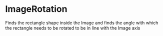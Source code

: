# ImageRotation
Finds the rectangle shape inside the Image and finds the angle with which the rectangle needs to be rotated to be in line with the Image axis
